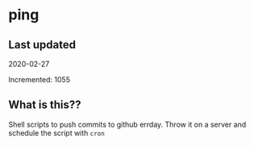 # ping

## Last updated
2020-02-27

Incremented: 1055

## What is this??
Shell scripts to push commits to github errday. Throw it on a server and schedule the script with `cron`

